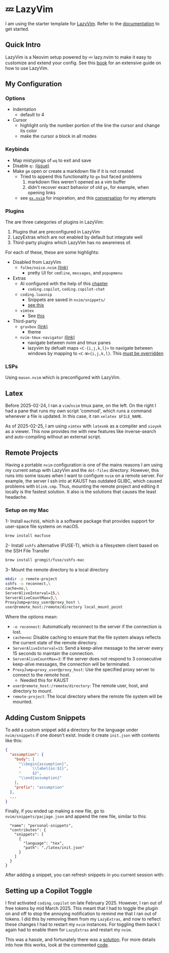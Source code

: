 # 💤 LazyVim

I am using the starter template for [LazyVim](https://github.com/LazyVim/LazyVim).
Refer to the [documentation](https://lazyvim.github.io/installation) to get started.

## Quick Intro

LazyVim is a Neovim setup powered by 💤 lazy.nvim to make it easy to customize
and extend your config. See this
[book](https://lazyvim-ambitious-devs.phillips.codes/) for an extensive guide
on how to use LazyVim.

## My Configuration

### Options

- Indentation
  - default to 4
- Cursor
  - highlight only the number portion of the line the cursor and change its color
  - make the cursor a block in all modes

### Keybinds

- Map mistypings of `wq` to exit and save
- Disable `q:` [(issue)](https://github.com/Saghen/blink.cmp/issues/893)
- Make `gm` open or create a markdown file if it is not created
  - Tried to append this functionality to `gx` but faced problems
    1. markdown files weren't opened as a vim buffer
    2. didn't recover exact behavior of old `gx`, for example, when opening
       links
  - see [`gx.nvim`](https://github.com/chrishrb/gx.nvim/tree/main) for
    inspiration, and this
    [conversation](https://chatgpt.com/share/67d5b8a5-b41c-800d-ba77-980e83f9d695)
    for my attempts

### Plugins

The are three categories of plugins in LazyVim:

1. Plugins that are preconfigured in LazyVim
2. LazyExtras which are not enabled by default but integrate well
3. Third-party plugins which LazyVim has no awareness of.

For each of these, these are some highlights:

- Disabled from LazyVim
  - `folke/noice.nvim` [(link)](https://github.com/folke/noice.nvim)
    - pretty UI for `cmdline`, `messages`, and `popupmenu`
- Extras
  - AI configured with the help of this [chapter](https://lazyvim-ambitious-devs.phillips.codes/course/chapter-16/)
    - `coding.copilot`, `coding.copilot-chat`
  - `coding.luasnip`
    - Snippets are saved in `nvim/snippets/`
    - [see this](#adding-custom-snippets)
  - `vimtex`
    - See [this](#latex)
- Third-party
  - `gruvbox` [(link)](https://github.com/ellisonleao/gruvbox.nvim)
    - theme
  - `nvim-tmux-navigator` [(link)](https://github.com/christoomey/vim-tmux-navigator)
    - navigate between nvim and tmux panes
    - lazyvim by defualt maps `<C-{i,j,k,l}>` to navigate between windows by
      mapping to `<C-W>{i,j,k,l}`. This [must be
      overridden](https://www.lazyvim.org/configuration/plugins#%EF%B8%8F-adding--disabling-plugin-keymaps)

### LSPs

Using `mason.nvim` which is preconfigured with LazyVim.

## Latex

Before 2025-02-24, I ran a `vim`/`nvim` tmux pane, on the left. On the right I
had a pane that runs my own script 'commod', which runs a command whenever a
file is updated. In this case, it ran `xelatex $FILE_NAME`.

As of 2025-02-25, I am using `vimtex` with `latexmk` as a compiler and
`sioyek` as a viewer. This now provides me with new features like inverse-search and
auto-compiling without an external script.

## Remote Projects

Having a portable `nvim` configuration is one of the mains reasons I am using
my current setup with LazyVim and the `dot-files` directory. However, this runs
into some issues when I want to configure `nvim` on a remote server. For
example, the server I ssh into at KAUST has outdated GLIBC, which caused
problems with `blink.cmp`. Thus, mounting the remote project and editing it
locally is the fastest solution. It also is the solutions that causes the least
headache.

### Setup on my Mac

1- Install `macFUSE`, which is a software package that provides support for
user-space file systems on macOS.

```bash
brew install macfuse
```

2- Install `sshfs` alternative (FUSE-T), which is a filesystem client based on
the SSH File Transfer

```bash
brew install gromgit/fuse/sshfs-mac
```

3- Mount the remote directory to a local directory

```bash
mkdir -p remote-project
sshfs -o reconnect,\
cache=no,\
ServerAliveInterval=15,\
ServerAliveCountMax=3,\
ProxyJump=proxy_user@proxy_host \
user@remote_host:/remote/directory local_mount_point
```

Where the options mean:

- `-o reconnect`: Automatically reconnect to the server if the connection is
  lost.
- `cache=no`: Disable caching to ensure that the file system always reflects
  the current state of the remote directory.
- `ServerAliveInterval=15`: Send a keep-alive message to the server every 15
  seconds to maintain the connection.
- `ServerAliveCountMax=3`: If the server does not respond to 3 consecutive
  keep-alive messages, the connection will be terminated.
- `ProxyJump=proxy_user@proxy_host`: Use the specified proxy server to connect
  to the remote host.
  - Needed this for KAUST
- `user@remote_host:/remote/directory`: The remote user, host, and directory to
  mount.
- `remote-project`: The local directory where the remote file system will be mounted.

## Adding Custom Snippets

To add a custom snippet add a directory for the language under `nvim/snippets`
if one doesn't exist. Inside it create `init.json` with contents like this:

```json
{
  "assumption": {
    "body": [
      "\\begin{assumption}",
      "     \\label{as:$1}",
      "     $2",
      "\\end{assumption}"
    ],
    "prefix": "assumption"
  },
  ...
}
```

Finally, if you ended up making a new file, go to `nvim/snippets/pacjage.json` and append the new file, similar to this:

```json{
  "name": "personal-snippets",
  "contributes": {
    "snippets": [
      {
        "language": "tex",
        "path": "./latex/init.json"
      }
    ]
  }
}
```

After adding a snippet, you can refresh snippets in you current session with:

<!--TODO-->

## Setting up a Copilot Toggle

I first activated `coding.copilot` on late February 2025. However, I ran out
of free tokens by mid March 2025. This meant that I had to toggle the plugin
on and off to stop the annoying notification to remind me that I ran out of
tokens. I did this by removing them from my `LazyExtras`, and now to reflect
these changes I had to restart my `nvim` instances. For toggling them back I
again had to enable them for `LazyExtras` and restart my `nvim`.

This was a hassle, and fortunately there was a
[solution](https://github.com/LazyVim/LazyVim/discussions/4232). For more
details into how this works, look at the commented
[code](./lua/plugins/snacks.lua).
